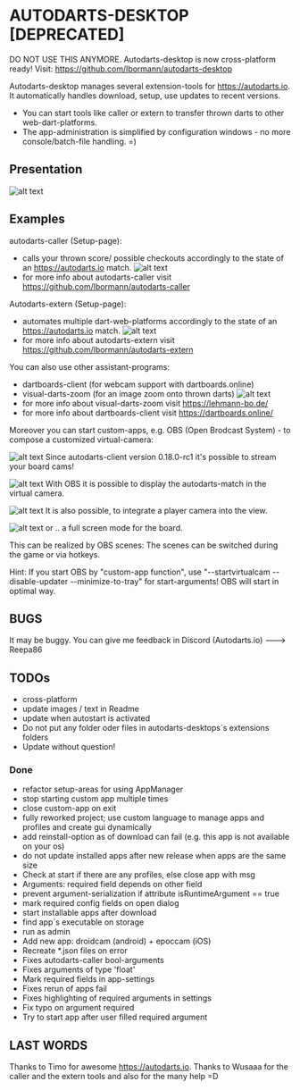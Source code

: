# AUTODARTS-DESKTOP [DEPRECATED]

DO NOT USE THIS ANYMORE.
Autodarts-desktop is now cross-platform ready! Visit: https://github.com/lbormann/autodarts-desktop


Autodarts-desktop manages several extension-tools for https://autodarts.io.
It automatically handles download, setup, use updates to recent versions.
 - You can start tools like caller or extern to transfer thrown darts to other web-dart-platforms.
 - The app-administration is simplified by configuration windows - no more console/batch-file handling. =)

## Presentation
![alt text](https://github.com/Semtexmagix/autodarts-desktop/blob/master/Main.png?raw=true)


## Examples
autodarts-caller (Setup-page):
 - calls your thrown score/ possible checkouts accordingly to the state of an https://autodarts.io match.
 ![alt text](https://github.com/Semtexmagix/autodarts-desktop/blob/master/SetupCaller.png?raw=true)
  - for more info about autodarts-caller visit https://github.com/lbormann/autodarts-caller

Autodarts-extern (Setup-page):
 - automates multiple dart-web-platforms accordingly to the state of an https://autodarts.io match.
 ![alt text](https://github.com/Semtexmagix/autodarts-desktop/blob/master/SetupExtern.png?raw=true)
  - for more info about autodarts-extern visit https://github.com/lbormann/autodarts-extern

You can also use other assistant-programs:
 - dartboards-client (for webcam support with dartboards.online)
 - visual-darts-zoom (for an image zoom onto thrown darts)
 ![alt text](https://github.com/Semtexmagix/autodarts-desktop/blob/master/vdz.png?raw=true)
  - for more info about visual-darts-zoom visit https://lehmann-bo.de/
  - for more info about dartboards-client visit https://dartboards.online/


Moreover you can start custom-apps, e.g. OBS (Open Brodcast System) - to compose a customized virtual-camera:

![alt text](https://github.com/Semtexmagix/autodarts-desktop/blob/master/OBS4.PNG?raw=true)
Since autodarts-client version 0.18.0-rc1 it's possible to stream your board cams!


![alt text](https://github.com/Semtexmagix/autodarts-desktop/blob/master/OBS2.png?raw=true)
With OBS it is possible to display the autodarts-match in the virtual camera.


![alt text](https://github.com/Semtexmagix/autodarts-desktop/blob/master/OBS1.png?raw=true)
It is also possible, to integrate a player camera into the view.


![alt text](https://github.com/Semtexmagix/autodarts-desktop/blob/master/OBS3.png?raw=true)
or .. a full screen mode for the board.

This can be realized by OBS scenes: The scenes can be switched during the game or via hotkeys.

Hint: If you start OBS by "custom-app function", use "--startvirtualcam --disable-updater --minimize-to-tray" for start-arguments! OBS will start in optimal way. 


## BUGS

It may be buggy. You can give me feedback in Discord (Autodarts.io) ---> Reepa86


## TODOs
- cross-platform
- update images / text in Readme
- update when autostart is activated
- Do not put any folder oder files in autodarts-desktops`s extensions folders
- Update without question!

### Done
- refactor setup-areas for using AppManager
- stop starting custom app multiple times
- close custom-app on exit
- fully reworked project; use custom language to manage apps and profiles and create gui dynamically
- add reinstall-option as of download can fail (e.g. this app is not available on your os)
- do not update installed apps after new release when apps are the same size
- Check at start if there are any profiles, else close app with msg
- Arguments: required field depends on other field
- prevent argument-serialization if attribute isRuntimeArgument == true
- mark required config fields on open dialog
- start installable apps after download
- find app`s executable on storage
- run as admin
- Add new app: droidcam (android) + epoccam (iOS)
- Recreate *.json files on error
- Fixes autodarts-caller bool-arguments
- Fixes arguments of type 'float'
- Mark required fields in app-settings
- Fixes rerun of apps fail
- Fixes highlighting of required arguments in settings
- Fix typo on argument required
- Try to start app after user filled required argument


## LAST WORDS
Thanks to Timo for awesome https://autodarts.io.
Thanks to Wusaaa for the caller and the extern tools and also for the many help =D 
